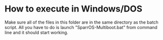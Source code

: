 # How to execute in Windows/DOS

Make sure all of the files in this folder are in the same directory as the batch script. All you have to do is launch "SparrOS-Multiboot.bat" from command line and it should start working.
